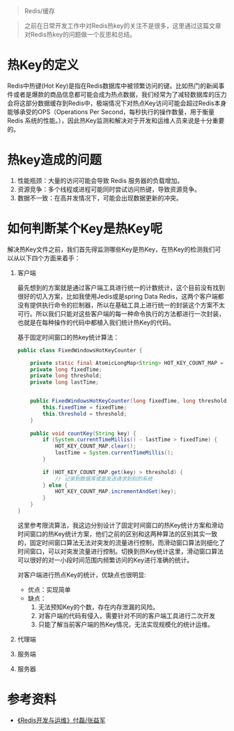 > Redis/缓存

> 之前在日常开发工作中对Redis热key的关注不是很多，这里通过这篇文章对Redis热key的问题做一个反思和总结。

# 热Key的定义

Redis中热键(Hot Key)是指在Redis数据库中被领繁访问的键。比如热门的新闻事件或者是爆款的商品信息都可能会成为热点数据，我们经常为了减轻数据库的压力会将这部分数据缓存到Redis中，极端情况下对热点Key访问可能会超过Redis本身能够承受的OPS（Operations Per Second，每秒执行的操作数量，用于衡量 Redis 系统的性能。），因此热Key监测和解决对于开发和运维人员来说是十分重要的。

# 热key造成的问题

1. 性能瓶颈：大量的访问可能会导致 Redis 服务器的负载增加。
2. 资源竞争：多个线程或进程可能同时尝试访问热键，导致资源竞争。
3. 数据不一致：在高并发情况下，可能会出现数据更新的冲突。

# 如何判断某个Key是热Key呢

解决热Key文件之前，我们首先得监测哪些Key是热Key，在热Key的检测我们可以从以下四个方面来着手：

1. 客户端

    最先想到的方案就是通过客户端工具进行统一的计数统计，这个目前没有找到很好的切入方案，比如我使用Jedis或是spring Data Redis，这两个客户端都没有提供执行命令的拦制器，所以在基础工具上进行统一的封装这个方案不太可行。所以我们只能对这些客户端的每一种命令执行的方法都进行一次封装，也就是在每种操作的代码中都植入我们统计热Key的代码。

    基于固定时间窗口的热key统计算法：

    ```Java
    public class FixedWindowsHotKeyCounter {
    
        private static final AtomicLongMap<String> HOT_KEY_COUNT_MAP = AtomicLongMap.create();
        private long fixedTime;
        private long threshold;
        private long lastTime;
    
    
        public FixedWindowsHotKeyCounter(long fixedTime, long threshold) {
            this.fixedTime = fixedTime;
            this.threshold = threshold;
        }
        
        public void countKey(String key) {
            if (System.currentTimeMillis() - lastTime > fixedTime) {
                HOT_KEY_COUNT_MAP.clear();
                lastTime = System.currentTimeMillis();
            }
            
            if (HOT_KEY_COUNT_MAP.get(key) > threshold) {
                // 记录到数据库或是发送请求到别的系统
            } else {
                HOT_KEY_COUNT_MAP.incrementAndGet(key);
            }
        }
    }
    ```

    这里参考限流算法，我这边分别设计了固定时间窗口的热Key统计方案和滑动时间窗口的热Key统计方案，他们之前的区别和这两种算法的区别其实一致的，固定时间窗口算法无法对突发的流量进行控制，而滑动窗口算法则细化了时间窗口，可以对突发流量进行控制。切换到热Key统计这里，滑动窗口算法可以很好的对一小段时间范围内频繁访问的Key进行准确的统计。

    对客户端进行热点Key的统计，优缺点也很明显:

    * 优点：实现简单
    * 缺点：
        1. 无法预知Key的个数，存在内存泄漏的风险。
        2. 对客户端的代码有侵入，需要针对不同的客户端工具进行二次开发
        3. 只能了解当前客户端的热Key情况，无法实现规模化的统计运维。

2. 代理端

3. 服务端

4. 服务器

# 参考资料

* [《Redis开发与运维》付磊/张益军](https://book.douban.com/subject/26971561/)
